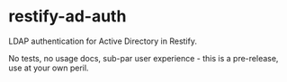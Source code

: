 # restify-ad-auth
LDAP authentication for Active Directory in Restify.

No tests, no usage docs, sub-par user experience - this is a pre-release, use at your own peril.
